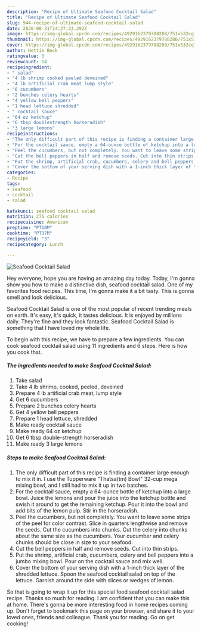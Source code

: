 ```yaml
---
description: "Recipe of Ultimate Seafood Cocktail Salad"
title: "Recipe of Ultimate Seafood Cocktail Salad"
slug: 944-recipe-of-ultimate-seafood-cocktail-salad
date: 2020-08-31T14:27:33.292Z
image: https://img-global.cpcdn.com/recipes/4929162379788288/751x532cq70/seafood-cocktail-salad-recipe-main-photo.jpg
thumbnail: https://img-global.cpcdn.com/recipes/4929162379788288/751x532cq70/seafood-cocktail-salad-recipe-main-photo.jpg
cover: https://img-global.cpcdn.com/recipes/4929162379788288/751x532cq70/seafood-cocktail-salad-recipe-main-photo.jpg
author: Hettie Beck
ratingvalue: 3
reviewcount: 14
recipeingredient:
- " salad"
- "4 lb shrimp cooked peeled deveined"
- "4 lb artificial crab meat lump style"
- "6 cucumbers"
- "2 bunches celery hearts"
- "4 yellow bell peppers"
- "1 head lettuce shredded"
- " cocktail sauce"
- "64 oz ketchup"
- "6 tbsp doublestrength horseradish"
- "3 large lemons"
recipeinstructions:
- "The only difficult part of this recipe is finding a container large enough to mix it in. I use the Tupperware &#34;Thatsa(tm) Bowl&#34; 32-cup mega mixing bowl, and I still had to mix it up in two batches."
- "For the cocktail sauce, empty a 64-ounce bottle of ketchup into a large bowl. Juice the lemons and pour the juice into the ketchup bottle and swish it around to get the remaining ketchup. Pour it into the bowl and add bits of the lemon pulp. Stir in the horseradish."
- "Peel the cucumbers, but not completely. You want to leave some strips of the peel for color contrast. Slice in quarters lengthwise and remove the seeds. Cut the cucumbers into chunks. Cut the celery into chunks about the same size as the cucumbers. Your cucumber and celery chunks should be close in size to your seafood."
- "Cut the bell peppers in half and remove seeds. Cut into thin strips."
- "Put the shrimp, artificial crab, cucumbers, celery and bell peppers into a jumbo mixing bowl. Pour on the cocktail sauce and mix well."
- "Cover the bottom of your serving dish with a 1-inch thick layer of the shredded lettuce. Spoon the seafood cocktail salad on top of the lettuce. Garnish around the side with slices or wedges of lemon."
categories:
- Recipe
tags:
- seafood
- cocktail
- salad

katakunci: seafood cocktail salad 
nutrition: 275 calories
recipecuisine: American
preptime: "PT10M"
cooktime: "PT37M"
recipeyield: "3"
recipecategory: Lunch

---
```



![Seafood Cocktail Salad](https://img-global.cpcdn.com/recipes/4929162379788288/751x532cq70/seafood-cocktail-salad-recipe-main-photo.jpg)

Hey everyone, hope you are having an amazing day today. Today, I'm gonna show you how to make a distinctive dish, seafood cocktail salad. One of my favorites food recipes. This time, I'm gonna make it a bit tasty. This is gonna smell and look delicious.



Seafood Cocktail Salad is one of the most popular of recent trending meals on earth. It's easy, it's quick, it tastes delicious. It is enjoyed by millions daily. They're fine and they look fantastic. Seafood Cocktail Salad is something that I have loved my whole life.


To begin with this recipe, we have to prepare a few ingredients. You can cook seafood cocktail salad using 11 ingredients and 6 steps. Here is how you cook that.

<!--inarticleads1-->

##### The ingredients needed to make Seafood Cocktail Salad:

1. Take  salad
1. Take 4 lb shrimp, cooked, peeled, deveined
1. Prepare 4 lb artificial crab meat, lump style
1. Get 6 cucumbers
1. Prepare 2 bunches celery hearts
1. Get 4 yellow bell peppers
1. Prepare 1 head lettuce, shredded
1. Make ready  cocktail sauce
1. Make ready 64 oz ketchup
1. Get 6 tbsp double-strength horseradish
1. Make ready 3 large lemons




<!--inarticleads2-->

##### Steps to make Seafood Cocktail Salad:

1. The only difficult part of this recipe is finding a container large enough to mix it in. I use the Tupperware &#34;Thatsa(tm) Bowl&#34; 32-cup mega mixing bowl, and I still had to mix it up in two batches.
1. For the cocktail sauce, empty a 64-ounce bottle of ketchup into a large bowl. Juice the lemons and pour the juice into the ketchup bottle and swish it around to get the remaining ketchup. Pour it into the bowl and add bits of the lemon pulp. Stir in the horseradish.
1. Peel the cucumbers, but not completely. You want to leave some strips of the peel for color contrast. Slice in quarters lengthwise and remove the seeds. Cut the cucumbers into chunks. Cut the celery into chunks about the same size as the cucumbers. Your cucumber and celery chunks should be close in size to your seafood.
1. Cut the bell peppers in half and remove seeds. Cut into thin strips.
1. Put the shrimp, artificial crab, cucumbers, celery and bell peppers into a jumbo mixing bowl. Pour on the cocktail sauce and mix well.
1. Cover the bottom of your serving dish with a 1-inch thick layer of the shredded lettuce. Spoon the seafood cocktail salad on top of the lettuce. Garnish around the side with slices or wedges of lemon.




So that is going to wrap it up for this special food seafood cocktail salad recipe. Thanks so much for reading. I am confident that you can make this at home. There's gonna be more interesting food in home recipes coming up. Don't forget to bookmark this page on your browser, and share it to your loved ones, friends and colleague. Thank you for reading. Go on get cooking!

